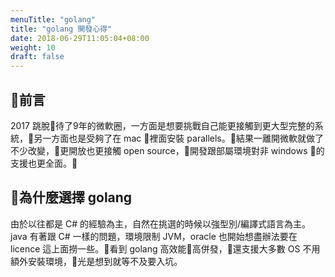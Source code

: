 ```yaml
---
menuTitle: "golang"
title: "golang 開發心得"
date: 2018-06-29T11:05:04+08:00
weight: 10
draft: false
---
```


## 前言
2017 跳脫待了9年的微軟圈，一方面是想要挑戰自己能更接觸到更大型完整的系統，另一方面也是受夠了在 mac 裡面安裝 parallels。結果一離開微軟就做了不少改變，更開放也更接觸 open source，開發跟部屬環境對非 windows 的支援也更全面。
## 為什麼選擇 golang
由於以往都是 C# 的經驗為主，自然在挑選的時候以強型別/編譯式語言為主。java 有著跟 C# 一樣的問題，環境限制 JVM，oracle 也開始想盡辦法要在 licence 這上面撈一些。看到 golang 高效能高併發，還支援大多數 OS 不用額外安裝環境，光是想到就等不及要入坑。